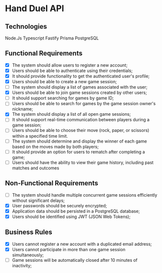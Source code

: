 # Hand Duel API

## Technologies

Node.Js
Typescript
Fastify
Prisma
PostgreSQL

## Functional Requirements

- [x] The system should allow users to register a new account;
- [x] Users should be able to authenticate using their credentials;
- [x] It should provide functionality to get the authenticated user's profile;
- [x] Users should be able to create a new game session;
- [ ] The system should display a list of games associated with the user;
- [x] Users should be able to join game sessions created by other users;
- [ ] It should support searching for games by game ID;
- [ ] Users should be able to search for games by the game session owner's nickname;
- [x] The system should display a list of all open game sessions;
- [ ] It should support real-time communication between players during a game session;
- [ ] Users should be able to choose their move (rock, paper, or scissors) within a specified time limit.
- [ ] The system should determine and display the winner of each game based on the moves made by both players;
- [ ] It should provide an option for users to rematch after completing a game;
- [ ] Users should have the ability to view their game history, including past matches and outcomes

## Non-Functional Requirements

- [ ] The system should handle multiple concurrent game sessions efficiently without significant delays;
- [x] User passwords should be securely encrypted;
- [x] Application data should be persisted in a PostgreSQL database;
- [x] Users should be identified using JWT (JSON Web Tokens);

## Business Rules

- [x] Users cannot register a new account with a duplicated email address;
- [x] Users cannot participate in more than one game session simultaneously;
- [ ] Game sessions will be automatically closed after 10 minutes of inactivity;
